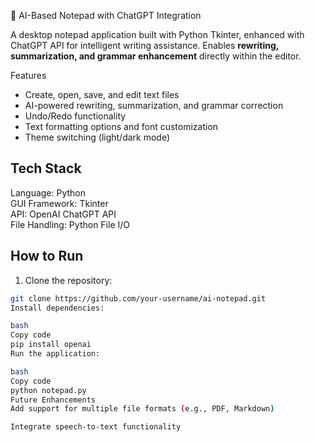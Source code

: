  📝 AI-Based Notepad with ChatGPT Integration

A desktop notepad application built with Python Tkinter, enhanced with ChatGPT API for intelligent writing assistance. Enables **rewriting, summarization, and grammar enhancement** directly within the editor.

Features
- Create, open, save, and edit text files  
- AI-powered rewriting, summarization, and grammar correction  
- Undo/Redo functionality  
- Text formatting options and font customization  
- Theme switching (light/dark mode)  

## Tech Stack
Language: Python  
GUI Framework: Tkinter  
API: OpenAI ChatGPT API  
File Handling: Python File I/O  

## How to Run
1. Clone the repository:
```bash
git clone https://github.com/your-username/ai-notepad.git
Install dependencies:

bash
Copy code
pip install openai
Run the application:

bash
Copy code
python notepad.py
Future Enhancements
Add support for multiple file formats (e.g., PDF, Markdown)

Integrate speech-to-text functionality

